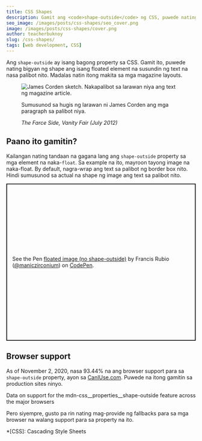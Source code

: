 ```yaml
---
title: CSS Shapes
description: Gamit ang <code>shape-outside</code> ng CSS, puwede nating i-customize kung paano magra-wrap ang text sa palibot ng isang element na naka-<code>float</code>.
seo_image: /images/posts/css-shapes/seo_cover.png
image: /images/posts/css-shapes/cover.png
author: teacherbuknoy
slug: /css-shapes/
tags: [web development, CSS]
---
```

Ang `shape-outside` ay isang bagong property sa CSS. Gamit ito, puwede nating bigyan ng shape ang isang floated element na susundin ng text na nasa palibot nito. Madalas natin itong makita sa mga magazine layouts.

<figure>
    <picture>
        <source
        media="(max-width: 767px)"
        sizes="(max-width: 1534px) 100vw, 1534px"
        srcset="
        /images/posts/css-shapes/20201102_133410_1_jwbvnu/20201102_133410_1_jwbvnu_ar_1_1,c_fill,g_auto__c_scale,w_200.png 200w,
        /images/posts/css-shapes/20201102_133410_1_jwbvnu/20201102_133410_1_jwbvnu_ar_1_1,c_fill,g_auto__c_scale,w_730.png 730w,
        /images/posts/css-shapes/20201102_133410_1_jwbvnu/20201102_133410_1_jwbvnu_ar_1_1,c_fill,g_auto__c_scale,w_1044.png 1044w,
        /images/posts/css-shapes/20201102_133410_1_jwbvnu/20201102_133410_1_jwbvnu_ar_1_1,c_fill,g_auto__c_scale,w_1323.png 1323w,
        /images/posts/css-shapes/20201102_133410_1_jwbvnu/20201102_133410_1_jwbvnu_ar_1_1,c_fill,g_auto__c_scale,w_1534.png 1534w">
        <source
        media="(min-width: 768px) and (max-width: 991px)"
        sizes="(max-width: 1983px) 70vw, 1388px"
        srcset="
        /images/posts/css-shapes/20201102_133410_1_jwbvnu/20201102_133410_1_jwbvnu_ar_4_3,c_fill,g_auto__c_scale,w_538.png 538w,
        /images/posts/css-shapes/20201102_133410_1_jwbvnu/20201102_133410_1_jwbvnu_ar_4_3,c_fill,g_auto__c_scale,w_822.png 822w,
        /images/posts/css-shapes/20201102_133410_1_jwbvnu/20201102_133410_1_jwbvnu_ar_4_3,c_fill,g_auto__c_scale,w_1034.png 1034w,
        /images/posts/css-shapes/20201102_133410_1_jwbvnu/20201102_133410_1_jwbvnu_ar_4_3,c_fill,g_auto__c_scale,w_1249.png 1249w,
        /images/posts/css-shapes/20201102_133410_1_jwbvnu/20201102_133410_1_jwbvnu_ar_4_3,c_fill,g_auto__c_scale,w_1388.png 1388w">
        <source
        media="(min-width: 992px) and (max-width: 1199px)"
        sizes="(max-width: 2400px) 60vw, 1440px"
        srcset="
        /images/posts/css-shapes/20201102_133410_1_jwbvnu/20201102_133410_1_jwbvnu_ar_16_9,c_fill,g_auto__c_scale,w_596.png 596w,
        /images/posts/css-shapes/20201102_133410_1_jwbvnu/20201102_133410_1_jwbvnu_ar_16_9,c_fill,g_auto__c_scale,w_874.png 874w,
        /images/posts/css-shapes/20201102_133410_1_jwbvnu/20201102_133410_1_jwbvnu_ar_16_9,c_fill,g_auto__c_scale,w_1085.png 1085w,
        /images/posts/css-shapes/20201102_133410_1_jwbvnu/20201102_133410_1_jwbvnu_ar_16_9,c_fill,g_auto__c_scale,w_1287.png 1287w,
        /images/posts/css-shapes/20201102_133410_1_jwbvnu/20201102_133410_1_jwbvnu_ar_16_9,c_fill,g_auto__c_scale,w_1440.png 1440w">
        <img
        sizes="(max-width: 5400px) 40vw, 2160px"
        srcset="
        /images/posts/css-shapes/20201102_133410_1_jwbvnu/20201102_133410_1_jwbvnu_c_scale,w_480.png 480w,
        /images/posts/css-shapes/20201102_133410_1_jwbvnu/20201102_133410_1_jwbvnu_c_scale,w_1078.png 1078w,
        /images/posts/css-shapes/20201102_133410_1_jwbvnu/20201102_133410_1_jwbvnu_c_scale,w_1493.png 1493w,
        /images/posts/css-shapes/20201102_133410_1_jwbvnu/20201102_133410_1_jwbvnu_c_scale,w_1853.png 1853w,
        /images/posts/css-shapes/20201102_133410_1_jwbvnu/20201102_133410_1_jwbvnu_c_scale,w_2160.png 2160w"
        src="/images/posts/css-shapes/20201102_133410_1_jwbvnu/20201102_133410_1_jwbvnu_c_scale,w_2160.png"
        alt="James Corden sketch. Nakapalibot sa larawan niya ang text ng magazine article.">
    </picture>
    <figcaption>
        <p>Sumusunod sa hugis ng larawan ni James Corden ang mga paragraph sa palibot niya.</p>
        <cite>The Farce Side, Vanity Fair (July 2012)</cite>
    </figcaption>
</figure>

## Paano ito gamitin?

Kailangan nating tandaan na gagana lang ang `shape-outside` property sa mga element na naka-`float`. Sa example na ito, mayroon tayong image na naka-float. By default, nagra-wrap ang text sa palibot ng border box nito. Hindi sumusunod sa actual na shape ng image ang text sa palibot nito.

<p class="codepen" data-height="419" data-theme-id="light" data-default-tab="result" data-user="maniczirconium" data-slug-hash="bGeMLor" style="height: 419px; box-sizing: border-box; display: flex; align-items: center; justify-content: center; border: 2px solid; margin: 1em 0; padding: 1em;" data-pen-title="floated image (no shape-outside)">
  <span>See the Pen <a href="https://codepen.io/maniczirconium/pen/bGeMLor">
  floated image (no shape-outside)</a> by Francis Rubio (<a href="https://codepen.io/maniczirconium">@maniczirconium</a>)
  on <a href="https://codepen.io">CodePen</a>.</span>
</p>
<script async src="https://static.codepen.io/assets/embed/ei.js"></script>

## Browser support 

As of November 2, 2020, nasa 93.44% na ang browser support para sa `shape-outside` property, ayon sa [CanIUse.com](https://caniuse.com/). Puwede na itong gamitin sa production sites ninyo.

<script src="https://cdn.jsdelivr.net/gh/ireade/caniuse-embed/public/caniuse-embed.min.js"></script>
<p class="ciu_embed" data-feature="mdn-css__properties__shape-outside" data-periods="future_1,current,past_1,past_2" data-accessible-colours="true">Data on support for the mdn-css__properties__shape-outside feature across the major browsers</p>

Pero siyempre, gusto pa rin nating mag-provide ng fallbacks para sa mga browser na walang support para sa property na ito.

*[CSS]: Cascading Style Sheets